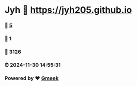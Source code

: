 # Jyh :link: https://jyh205.github.io 
### :page_facing_up: [5](https://jyh205.github.io/tag.html) 
### :speech_balloon: 1 
### :hibiscus: 3126 
### :alarm_clock: 2024-11-30 14:55:31 
### Powered by :heart: [Gmeek](https://github.com/Meekdai/Gmeek)
